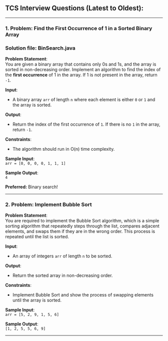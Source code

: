 ## TCS Interview Questions (Latest to Oldest):

---

### 1. **Problem: Find the First Occurrence of 1 in a Sorted Binary Array** 
### Solution file: BinSearch.java


**Problem Statement**:  
You are given a binary array that contains only 0s and 1s, and the array is sorted in non-decreasing order. Implement an algorithm to find the index of the **first occurrence** of 1 in the array. If 1 is not present in the array, return `-1`.

**Input**:  
- A binary array `arr` of length `n` where each element is either `0` or `1` and the array is sorted.

**Output**:  
- Return the index of the first occurrence of `1`. If there is no `1` in the array, return `-1`.

**Constraints**:  
- The algorithm should run in O(n) time complexity.

**Sample Input**:  
`arr = [0, 0, 0, 0, 1, 1, 1]`

**Sample Output**:  
`4`

**Preferred:** Binary search!

---

### 2. **Problem: Implement Bubble Sort**

**Problem Statement**:  
You are required to implement the Bubble Sort algorithm, which is a simple sorting algorithm that repeatedly steps through the list, compares adjacent elements, and swaps them if they are in the wrong order. This process is repeated until the list is sorted.

**Input**:  
- An array of integers `arr` of length `n` to be sorted.

**Output**:  
- Return the sorted array in non-decreasing order.

**Constraints**:  
- Implement Bubble Sort and show the process of swapping elements until the array is sorted.

**Sample Input**:  
`arr = [5, 2, 9, 1, 5, 6]`

**Sample Output**:  
`[1, 2, 5, 5, 6, 9]`

---
